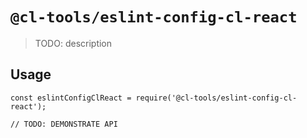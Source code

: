 # `@cl-tools/eslint-config-cl-react`

> TODO: description

## Usage

```
const eslintConfigClReact = require('@cl-tools/eslint-config-cl-react');

// TODO: DEMONSTRATE API
```
